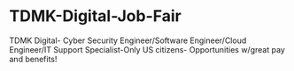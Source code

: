 # TDMK-Digital-Job-Fair
TDMK Digital- Cyber Security Engineer/Software Engineer/Cloud Engineer/IT Support Specialist-Only US citizens- Opportunities w/great pay and benefits!
